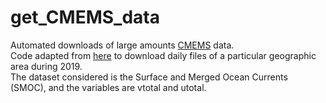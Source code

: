 # get_CMEMS_data
Automated downloads of large amounts [CMEMS](https://insitu.copernicus.eu/FactSheets/CMEMS/) data. <br /> 
Code adapted from [here](https://forum.marine.copernicus.eu/discussion/202/how-to-download-a-large-amount-of-cmems-data-how-to-perform-a-loop-on-dates-new/p1) to download daily files of a particular geographic area during 2019. <br />
The dataset considered is the Surface and Merged Ocean Currents (SMOC), and the variables are vtotal and utotal. 
